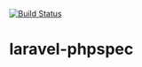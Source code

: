 [![Build Status](https://travis-ci.org/ggvunh/laravel-phpspec.svg?branch=master)](https://travis-ci.org/ggvunh/laravel-phpspec)
# laravel-phpspec
